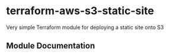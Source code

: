 # terraform-aws-s3-static-site

Very simple Terraform module for deploying a static site onto S3

## Module Documentation

<!-- BEGIN_TF_DOCS -->
<!-- END_TF_DOCS -->
